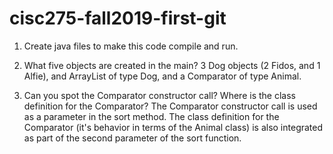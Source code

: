 # cisc275-fall2019-first-git
1. Create java files to make this code compile and run.

2. What five objects are created in the main?
    3 Dog objects (2 Fidos, and 1 Alfie), and ArrayList of type Dog, and a Comparator of type Animal.

3. Can you spot the Comparator constructor call? Where is the class definition for the Comparator?
    The Comparator constructor call is used as a parameter in the sort method.
    The class definition for the Comparator (it's behavior in terms of the Animal class) is also integrated as part of the second parameter of the sort function.